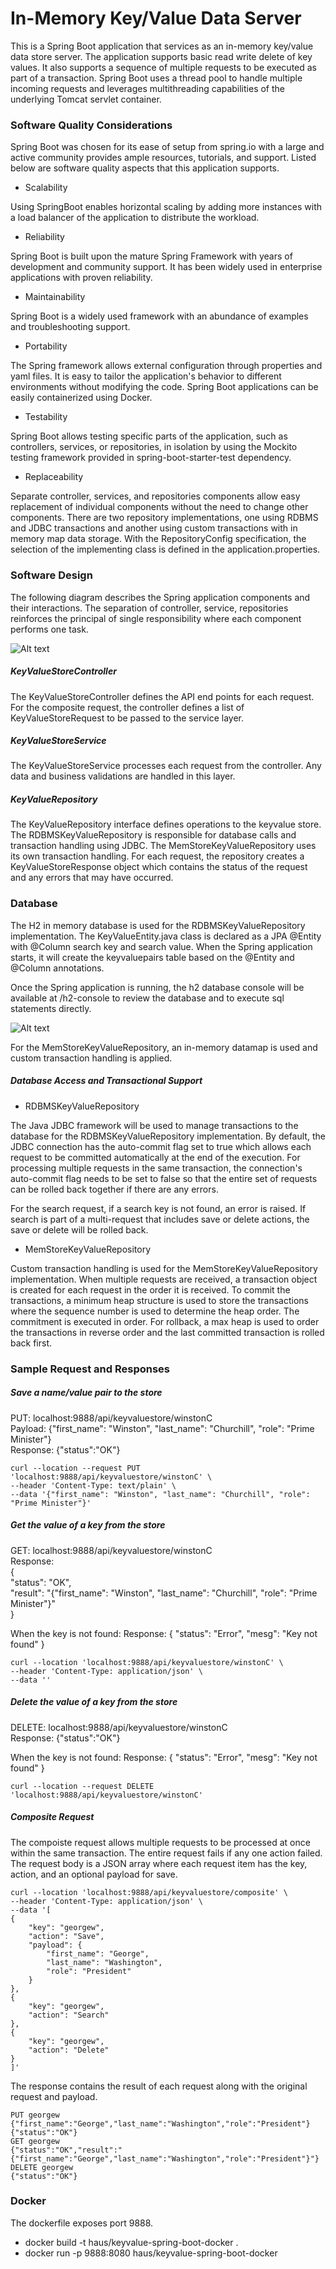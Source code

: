 # In-Memory Key/Value Data Server
 
This is a Spring Boot application that services as an in-memory key/value data store server. The application supports basic read write delete of key values. It also supports a sequence of multiple requests to be executed as part of a transaction. Spring Boot uses a thread pool to handle multiple incoming requests and leverages multithreading capabilities of the underlying Tomcat servlet container. 

### Software Quality Considerations

Spring Boot was chosen for its ease of setup from spring.io with a large and active community provides ample resources, tutorials, and support. Listed below are software quality aspects that this application supports. 

* Scalability  

Using SpringBoot enables horizontal scaling by adding more instances with a load balancer of the application to distribute the workload.  

* Reliability

Spring Boot is built upon the mature Spring Framework with years of development and community support. It has been widely used in enterprise applications with proven reliability.


* Maintainability   

Spring Boot is a widely used framework with an abundance of examples and troubleshooting support. 

* Portability  

The Spring framework allows external configuration through properties and yaml files. It is easy to tailor the application's behavior to different environments without modifying the code. Spring Boot applications can be easily containerized using Docker.  

* Testability

Spring Boot allows testing specific parts of the application, such as controllers, services, or repositories, in isolation by using the Mockito testing framework provided in spring-boot-starter-test dependency.

* Replaceability

Separate controller, services, and repositories components allow easy replacement of individual components without the need to change other components. There are two repository implementations, one using RDBMS and JDBC transactions and another using custom transactions with in memory map data storage. With the RepositoryConfig specification, the selection of the implementing class is defined in the application.properties. 

### Software Design  

The following diagram describes the Spring application components and their interactions. The separation of controller, service, repositories reinforces the principal of single responsibility where each component performs one task.  

![Alt text](Design.jpg?raw=true "Architectural Design")

#####  KeyValueStoreController

The KeyValueStoreController defines the API end points for each request. For the composite request, the controller defines a list of KeyValueStoreRequest to be passed to the service layer. 

#####  KeyValueStoreService

The KeyValueStoreService processes each request from the controller. Any data and business validations are handled in this layer. 

#####  KeyValueRepository

The KeyValueRepository interface defines operations to the keyvalue store. The RDBMSKeyValueRepository is responsible for database calls and transaction handling using JDBC. The MemStoreKeyValueRepository uses its own transaction handling. For each request, the repository creates a KeyValueStoreResponse object which contains the status of the request and any errors that may have occurred. 

### Database

The H2 in memory database is used for the RDBMSKeyValueRepository implementation. The KeyValueEntity.java class is declared as a JPA @Entity with @Column search key and search value. When the Spring application starts, it will create the keyvaluepairs table based on the @Entity and  @Column annotations.   

Once the Spring application is running, the h2 database console will be available at /h2-console to review the database and to execute sql statements directly. 

![Alt text](H2console.jpg?raw=true "H2 Console")

For the MemStoreKeyValueRepository, an in-memory datamap is used and custom transaction handling is applied. 

##### Database Access and Transactional Support  

* RDBMSKeyValueRepository  

The Java JDBC framework will be used to manage transactions to the database for the RDBMSKeyValueRepository implementation. By default, the JDBC connection has the auto-commit flag set to true which allows each request to be committed automatically at the end of the execution. For processing multiple requests in the same transaction, the connection's auto-commit flag needs to be set to false so that the entire set of requests can be rolled back together if there are any errors. 

For the search request, if a search key is not found, an error is raised. If search is part of a multi-request that includes save or delete actions, the save or delete will be rolled back. 

* MemStoreKeyValueRepository  

Custom transaction handling is used for the MemStoreKeyValueRepository implementation. When multiple requests are received, a transaction object is created for each request in the order it is received. To commit the transactions, a minimum heap structure is used to store the transactions where the sequence number is used to determine the heap order. The commitment is executed in order. For rollback, a max heap is used to order the transactions in reverse order and the last committed transaction is rolled back first. 


### Sample Request and Responses

##### Save a name/value pair to the store
PUT: localhost:9888/api/keyvaluestore/winstonC  
Payload: {"first_name": "Winston", "last_name": "Churchill", "role": "Prime Minister"}  
Response: {"status":"OK"}  

    curl --location --request PUT 'localhost:9888/api/keyvaluestore/winstonC' \
    --header 'Content-Type: text/plain' \
    --data '{"first_name": "Winston", "last_name": "Churchill", "role": "Prime Minister"}'

##### Get the value of a key from the store
GET: localhost:9888/api/keyvaluestore/winstonC  
Response:  
{  
    "status": "OK",  
    "result": "{"first_name": "Winston", "last_name": "Churchill", "role": "Prime Minister"}"  
}  

When the key is not found:
Response: 
{
    "status": "Error",
    "mesg": "Key not found"
}

    curl --location 'localhost:9888/api/keyvaluestore/winstonC' \
    --header 'Content-Type: application/json' \
    --data ''

##### Delete the value of a key from the store 
DELETE: localhost:9888/api/keyvaluestore/winstonC  
Response: {"status":"OK"}  

When the key is not found:
Response: 
{
    "status": "Error",
    "mesg": "Key not found"
}

    curl --location --request DELETE 'localhost:9888/api/keyvaluestore/winstonC'

##### Composite Request  

The compoiste request allows multiple requests to be processed at once within the same transaction. The entire request fails if any one action failed. The request body is a JSON array where each request item has the key, action, and an optional payload for save.  

    curl --location 'localhost:9888/api/keyvaluestore/composite' \
    --header 'Content-Type: application/json' \
    --data '[
    {
        "key": "georgew",
        "action": "Save",
        "payload": {
            "first_name": "George",
            "last_name": "Washington",
            "role": "President"
        }
    },
    {
        "key": "georgew",
        "action": "Search"
    },
    {
        "key": "georgew",
        "action": "Delete"
    }
    ]'

The response contains the result of each request along with the original request and payload. 

    PUT georgew {"first_name":"George","last_name":"Washington","role":"President"}
    {"status":"OK"}
    GET georgew
    {"status":"OK","result":"{"first_name":"George","last_name":"Washington","role":"President"}"}
    DELETE georgew
    {"status":"OK"}

### Docker  

The dockerfile exposes port 9888.

  * docker build -t haus/keyvalue-spring-boot-docker .
  * docker run -p 9888:8080 haus/keyvalue-spring-boot-docker



 


